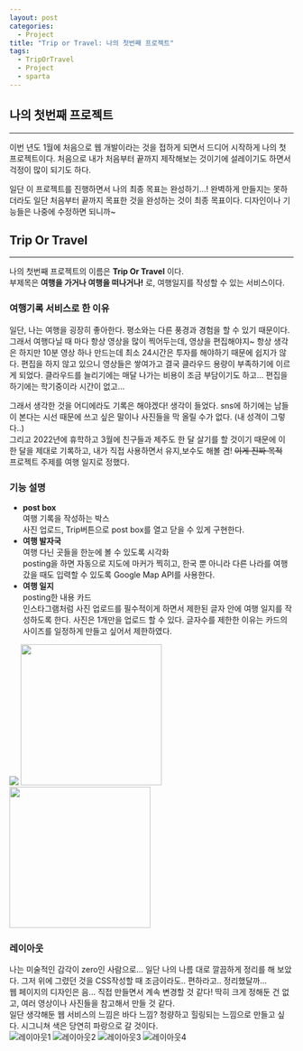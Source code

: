 ```yaml
---
layout: post
categories:
  - Project
title: "Trip or Travel: 나의 첫번째 프로젝트"
tags:
  - TripOrTravel
  - Project
  - sparta
---
```

## __나의 첫번째 프로젝트__
---
이번 년도 1월에 처음으로 웹 개발이라는 것을 접하게 되면서 드디어 시작하게 나의 첫 프로젝트이다. 처음으로 내가 처음부터 끝까지 제작해보는 것이기에 설레이기도 하면서 걱정이 많이 되기도 하다.

일단 이 프로젝트를 진행하면서 나의 최종 목표는 완성하기...! 완벽하게 만들지는 못하더라도 일단 처음부터 끝까지 목표한 것을 완성하는 것이 최종 목표이다. 디자인이나 기능들은 나중에 수정하면 되니까~ 

## __Trip Or Travel__
---
나의 첫번째 프로젝트의 이름은 __Trip Or Travel__ 이다.  
  부제목은 __여행을 가거나 여행을 떠나거나!__ 로, 여행일지를 작성할 수 있는 서비스이다. 
  ### __여행기록 서비스로 한 이유__  
  일단, 나는 여행을 굉장히 좋아한다. 평소와는 다른 풍경과 경험을 할 수 있기 때문이다. 그래서 여행다닐 때 마다 항상 영상을 많이 찍어두는데, 영상을 편집해야지~ 항상 생각은 하지만 10분 영상 하나 만드는데 최소 24시간은 투자를 해야하기 때문에 쉽지가 않다. 편집을 하지 않고 있으니 영상들은 쌓여가고 결국 클라우드 용량이 부족하기에 이르게 되었다. 클라우드를 늘리기에는 매달 나가는 비용이 조금 부담이기도 하고... 편집을 하기에는 학기중이라 시간이 없고...  

  그래서 생각한 것을 어디에라도 기록은 해야겠다! 생각이 들었다. sns에 하기에는 남들이 본다는 시선 때문에 쓰고 싶은 말이나 사진들을 막 올릴 수가 없다. (내 성격이 그렇다..)     
  그리고 2022년에 휴학하고 3월에 친구들과 제주도 한 달 살기를 할 것이기 때문에 이 한 달을 제대로 기록하고, 내가 직접 사용하면서 유지,보수도 해볼 겸! ~~이게 진짜 목적~~   
  프로젝트 주제를 여행 일지로 정했다.

  ### __기능 설명__ 
  + __post box__  
  여행 기록을 작성하는 박스  
  사진 업로드, Trip버튼으로 post box를 열고 닫을 수 있게 구현한다. 
  + __여행 발자국__  
  여행 다닌 곳들을 한눈에 볼 수 있도록 시각화  
  posting을 하면 자동으로 지도에 마커가 찍히고, 한국 뿐 아니라 다른 나라를 여행 갔을 때도 입력할 수 있도록 Google Map API를 사용한다.
  + __여행 일지__  
  posting한 내용 카드  
  인스타그램처럼 사진 업로드를 필수적이게 하면서 제한된 글자 안에 여행 일지를 작성하도록 한다. 사진은 1개만을 업로드 할 수 있다. 글자수를 제한한 이유는 카드의 사이즈를 일정하게 만들고 싶어서 제한하였다.  
  <img src="https://user-images.githubusercontent.com/77609591/139685942-84acc88d-3d5d-4692-a08f-f33421be31ec.jpg">
  <img src="https://user-images.githubusercontent.com/77609591/139682203-dba8ec52-6d73-4e86-94e4-c4ad0e878d5c.jpg" height="250px">
  <img src="https://user-images.githubusercontent.com/77609591/139682269-496c654e-6515-44d8-b14d-67c53f482cd6.jpg" height="250px">

  ### __레이아웃__  
  나는 미술적인 감각이 zero인 사람으로... 일단 나의 나름 대로 깔끔하게 정리를 해 보았다. 그저 위에 그렸던 것을 CSS작성할 때 조금이라도.. 편하라고.. 정리했달까...   
  웹 페이지의 디자인은 음... 직접 만들면서 계속 변경할 것 같다! 딱히 크게 정해둔 건 없고, 여러 영상이나 사진들을 참고해서 만들 것 같다.  
  일단 생각해둔 웹 서비스의 느낌은 바다 느낌? 청량하고 힐링되는 느낌으로 만들고 싶다. 시그니쳐 색은 당연히 파랑으로 갈 것이다.  
  ![레이아웃1](https://user-images.githubusercontent.com/77609591/139685145-a75b77e8-c46f-4cf6-afa2-e7824075950f.png)
  ![레이아웃2](https://user-images.githubusercontent.com/77609591/139685178-5994beb4-f839-4d20-a2af-f5bf7d3cf77b.png)
  ![레이아웃3](https://user-images.githubusercontent.com/77609591/139685238-ef108d80-2023-4cd3-b795-3fd3a1f38394.png)
  ![레이아웃4](https://user-images.githubusercontent.com/77609591/139685251-8cf22ab2-a3b9-4536-93bc-cee52e070073.png)
